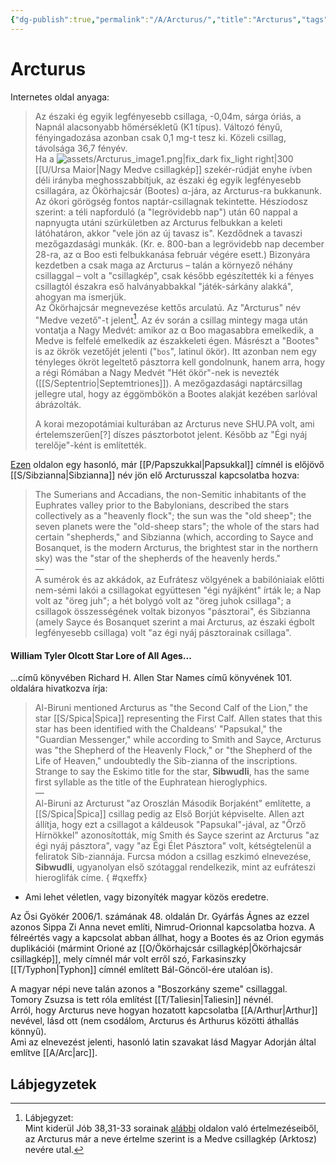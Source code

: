 ```yaml
---
{"dg-publish":true,"permalink":"/A/Arcturus/","title":"Arcturus","tags":["Englishtexttranslated"],"created":"2023-10-13T12:49","updated":"2025-09-24T13:55"}
---
```



# Arcturus

Internetes oldal anyaga:
> Az északi ég egyik legfényesebb csillaga, -0,04m, sárga óriás, a Napnál alacsonyabb hőmérsékletű (K1 típus). Változó fényű, fényingadozása azonban csak 0,1 mg-t tesz ki. Közeli csillag, távolsága 36,7 fényév.    
> Ha a ![assets/Arcturus_image1.png|fix_dark fix_light right|300](/img/user/A/assets/Arcturus_image1.png)[[U/Ursa Maior\|Nagy Medve csillagkép]] szekér-rúdját enyhe ívben déli irányba meghosszabbítjuk, az északi ég egyik legfényesebb csillagára, az Ökörhajcsár (Bootes) α-jára, az Arcturus-ra bukkanunk. Az ókori görögség fontos naptár-csillagnak tekintette. Hésziodosz szerint: a téli napforduló (a "legrövidebb nap") után 60 nappal a napnyugta utáni szürkületben az Arcturus felbukkan a keleti látóhatáron, akkor "vele jön az új tavasz is". Kezdődnek a tavaszi mezőgazdasági munkák. (Kr. e. 800-ban a legrövidebb nap december 28-ra, az α Boo esti felbukkanása február végére esett.) Bizonyára kezdetben a csak maga az Arcturus – talán a környező néhány csillaggal – volt a "csillagkép", csak később egészítették ki a fényes csillagtól északra eső halványabbakkal "játék-sárkány alakká", ahogyan ma ismerjük.  
> Az Ökörhajcsár megnevezése kettős arculatú. Az "Arcturus" név "Medve vezető"-t jelent[^1]. Az év során a csillag mintegy maga után vontatja a Nagy Medvét: amikor az α Boo magasabbra emelkedik, a Medve is felfelé emelkedik az északkeleti égen. Másrészt a "Bootes" is az ökrök vezetőjét jelenti ("`bos`", latinul ökör). Itt azonban nem egy tényleges ökröt legeltető pásztorra kell gondolnunk, hanem arra, hogy a régi Rómában a Nagy Medvét "Hét ökör"-nek is nevezték ([[S/Septentrio\|Septemtriones]]). A mezőgazdasági naptárcsillag jellegre utal, hogy az éggömbökön a Bootes alakját kezében sarlóval ábrázolták.  
>
> A korai mezopotámiai kulturában az Arcturus neve SHU.PA volt, ami értelemszerűen\[?\] díszes pásztorbotot jelent. Később az "Égi nyáj terelője"-ként is említették.  

[Ezen](https://en.m.wikisource.org/wiki/1911_Encyclopædia_Britannica/Constellation) oldalon egy hasonló, már [[P/Papszukkal\|Papsukkal]] címnél is előjövő [[S/Sibzianna\|Sibzianna]] név jön elő Arcturusszal kapcsolatba hozva:  
> The Sumerians and Accadians, the non-Semitic inhabitants of the Euphrates valley prior to the Babylonians, described the stars collectively as a "heavenly flock"; the sun was the "old sheep"; the seven planets were the "old-sheep stars"; the whole of the stars had certain "shepherds," and Sibzianna (which, according to Sayce and Bosanquet, is the modern Arcturus, the brightest star in the northern sky) was the "star of the shepherds of the heavenly herds."  
> —  
> A sumérok és az akkádok, az Eufrátesz völgyének a babilóniaiak előtti nem-sémi lakói a csillagokat együttesen "égi nyájként" írták le; a Nap volt az "öreg juh"; a hét bolygó volt az "öreg juhok csillaga"; a csillagok összességének voltak bizonyos "pásztorai", és Sibzianna (amely Sayce és Bosanquet szerint a mai Arcturus, az északi égbolt legfényesebb csillaga) volt "az égi nyáj pásztorainak csillaga".  

#### William Tyler Olcott Star Lore of All Ages...

...című könyvében Richard H. Allen Star Names című könyvének 101. oldalára hivatkozva írja:  
> Al-Biruni mentioned Arcturus as "the Second Calf of the Lion," the star [[S/Spica\|Spica]] representing the First Calf. Allen states that this star has been identified with the Chaldeans' "Papsukal," the "Guardian Messenger," while according to Smith and Sayce, Arcturus was "the Shepherd of the Heavenly Flock," or "the Shepherd of the Life of Heaven," undoubtedly the Sib-zianna of the inscriptions. Strange to say the Eskimo title for the star, **Sibwudli**, has the same first syllable as the title of the Euphratean hieroglyphics.  
> —  
> Al-Biruni az Arcturust "az Oroszlán Második Borjaként" említette, a [[S/Spica\|Spica]] csillag pedig az Első Borjút képviselte. Allen azt állítja, hogy ezt a csillagot a káldeusok "Papsukal"-jával, az "Őrző Hírnökkel" azonosították, míg Smith és Sayce szerint az Arcturus "az égi nyáj pásztora", vagy "az Égi Élet Pásztora" volt, kétségtelenül a feliratok Sib-ziannája. Furcsa módon a csillag eszkimó elnevezése, **Sibwudli**, ugyanolyan első szótaggal rendelkezik, mint az eufráteszi hieroglifák címe.  { #qxeffx}

- Ami lehet véletlen, vagy bizonyíték magyar közös eredetre.

Az Ősi Gyökér 2006/1. számának 48. oldalán Dr. Gyárfás Ágnes az ezzel azonos Sippa Zi Anna nevet említi, Nimrud-Orionnal kapcsolatba hozva. A félreértés vagy a kapcsolat abban állhat, hogy a Bootes és az Orion egymás duplikációi (mármint Orioné az [[O/Ökörhajcsár csillagkép\|Ökörhajcsár csillagkép]], mely címnél már volt erről szó, Farkasinszky [[T/Typhon\|Typhon]] címnél említett Bál-Göncöl-ére utalóan is).  

A magyar népi neve talán azonos a "Boszorkány szeme" csillaggal.  
Tomory Zsuzsa is tett róla említést [[T/Taliesin\|Taliesin]] névnél.  
Arról, hogy Arcturus neve hogyan hozatott kapcsolatba [[A/Arthur\|Arthur]] nevével, lásd ott (nem csodálom, Arcturus és Arthurus közötti áthallás könnyű).  
Ami az elnevezést jelenti, hasonló latin szavakat lásd Magyar Adorján által említve [[A/Arc\|arc]].  

## Lábjegyzetek

[^1]: Lábjegyzet:  
Mint kiderül Jób 38,31-33 sorainak [alábbi](https://biblehub.com/commentaries/job/38-32.htm) oldalon való értelmezéseiből, az Arcturus már a neve értelme szerint is a Medve csillagkép (Arktosz) nevére utal.  